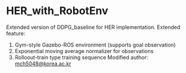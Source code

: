 # HER_with_RobotEnv
Extended version of DDPG_baseline for HER implementation.
Extended feature:
  1. Gym-style Gazebo-ROS environment (supports goal observation)
  2. Exponential moving average normalizer for observations
  3. Rolloout-train type training sequence
Modified author:
  mch5048@korea.ac.kr
